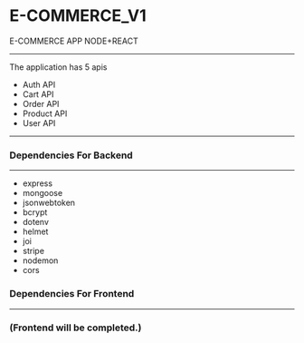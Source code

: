 # E-COMMERCE_V1
E-COMMERCE APP NODE+REACT

___
The application has 5 apis
* Auth API
* Cart API
* Order API
* Product API
* User API

---
### Dependencies For Backend

---

- express
- mongoose
- jsonwebtoken 
- bcrypt
- dotenv
- helmet
- joi 
- stripe
- nodemon
- cors

### Dependencies For Frontend

---

### (Frontend will be completed.)









